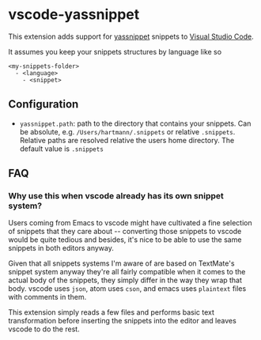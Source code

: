 # vscode-yassnippet

This extension adds support for [yassnippet][emacs-yassnippet] snippets to
[Visual Studio Code][vscode].

It assumes you keep your snippets structures by language like so

```
<my-snippets-folder>
  - <language>
    - <snippet>
```

## Configuration

* `yassnippet.path`: path to the directory that contains your snippets. Can be
absolute, e.g. `/Users/hartmann/.snippets` or relative `.snippets`. Relative
paths are resolved relative the users home directory. The default value is
`.snippets`

## FAQ

### Why use this when vscode already has its own snippet system?

Users coming from Emacs to vscode might have cultivated a fine selection of
snippets that they care about -- converting those snippets to vscode would be
quite tedious and besides, it's nice to be able to use the same snippets in
both editors anyway.

Given that all snippets systems I'm aware of are based on TextMate's snippet
system anyway they're all fairly compatible when it comes to the actual body of
the snippets, they simply differ in the way they wrap that body. vscode uses
`json`, atom uses `cson`, and emacs uses `plaintext` files with comments in
them.

This extension simply reads a few files and performs basic text transformation
before inserting the snippets into the editor and leaves vscode to do the rest.

[emacs-yassnippet]: https://github.com/joaotavora/yasnippet
[vscode]: https://code.visualstudio.com/
